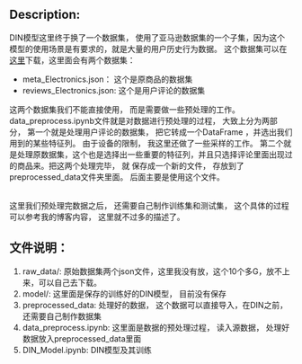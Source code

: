 ## Description:

DIN模型这里终于换了一个数据集， 使用了亚马逊数据集的一个子集，因为这个模型的使用场景是有要求的，就是大量的用户历史行为数据。 
这个数据集可以在[这里](http://jmcauley.ucsd.edu/data/amazon/)下载，这里面会有两个数据集：
* meta_Electronics.json： 这个是原商品的数据集
* reviews_Electronics.json: 这个是用户评论的数据集

这两个数据集我们不能直接使用， 而是需要做一些预处理的工作。data_preprocess.ipynb文件就是对数据进行预处理的过程， 大致上分为两部分， 第一个就是处理用户评论的数据集， 把它转成一个DataFrame
，并选出我们用到的某些特征列。 由于设备的限制， 我这里还做了一些采样的工作。 第二个就是处理原数据集，这个也是选择出一些重要的特征列，并且只选择评论里面出现过的商品来。把这两个处理完毕， 就
保存成一个新的文件， 存放到了preprocessed_data文件夹里面。 后面主要是使用这个文件。<br><br>

这里我们预处理完数据之后， 还需要自己制作训练集和测试集， 这个具体的过程可以参考我的博客内容， 这里就不过多的描述了。


## 文件说明：

1. raw_data/:  原始数据集两个json文件，这里我没有放，这个10个多G，放不上来，可以自己去下载。
2. model/: 这里面是保存的训练好的DIN模型， 目前没有保存
3. preprocessed_data: 处理好的数据， 这个数据可以直接导入，在DIN之前，还需要自己制作数据集
4. data_preprocess.ipynb: 这里面是数据的预处理过程， 读入源数据， 处理好数据放入preprocessed_data里面
5. DIN_Model.ipynb: DIN模型及其训练

